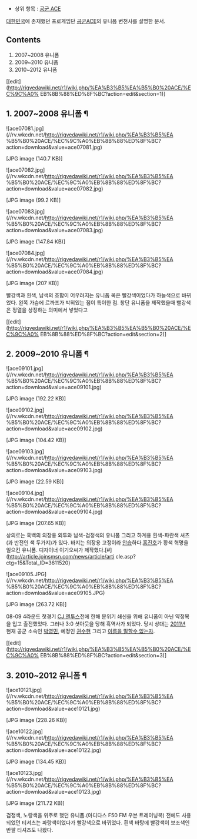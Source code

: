   * 상위 항목 : [공군 ACE](%EA%B3%B5%EA%B5%B0%20ACE.md)  

[대한민국](%EB%8C%80%ED%95%9C%EB%AF%BC%EA%B5%AD.md)에 존재했던 프로게임단 [공군ACE](%EA%B3%B5%EA%B5%B0%20ACE.md)의 유니폼 변천사를 설명한 문서.

## Contents

    

1. 2007~2008 유니폼 
2. 2009~2010 유니폼 
3. 2010~2012 유니폼 

[[edit](http://rigvedawiki.net/r1/wiki.php/%EA%B3%B5%EA%B5%B0%20ACE/%EC%9C%A0%
EB%8B%88%ED%8F%BC?action=edit&section=1)]

## 1. 2007~2008 유니폼 ¶

![ace07081.jpg](//rv.wkcdn.net/http://rigvedawiki.net/r1/wiki.php/%EA%B3%B5%EA
%B5%B0%20ACE/%EC%9C%A0%EB%8B%88%ED%8F%BC?action=download&value=ace07081.jpg)

[JPG image (140.7 KB)]

  

![ace07082.jpg](//rv.wkcdn.net/http://rigvedawiki.net/r1/wiki.php/%EA%B3%B5%EA
%B5%B0%20ACE/%EC%9C%A0%EB%8B%88%ED%8F%BC?action=download&value=ace07082.jpg)

[JPG image (99.2 KB)]

  

![ace07083.jpg](//rv.wkcdn.net/http://rigvedawiki.net/r1/wiki.php/%EA%B3%B5%EA
%B5%B0%20ACE/%EC%9C%A0%EB%8B%88%ED%8F%BC?action=download&value=ace07083.jpg)

[JPG image (147.84 KB)]

  

![ace07084.jpg](//rv.wkcdn.net/http://rigvedawiki.net/r1/wiki.php/%EA%B3%B5%EA
%B5%B0%20ACE/%EC%9C%A0%EB%8B%88%ED%8F%BC?action=download&value=ace07084.jpg)

[JPG image (207 KB)]

  

빨강색과 흰색, 남색의 조합이 어우러지는 유니폼 목은 빨강색이었다가 하늘색으로 바뀌었다. 왼쪽 가슴에 르까프가 박혀있는 점이 특이한 점.
창단 유니폼을 제작했을때 빨강색은 정열을 상징하는 의미에서 넣었다고

  

[[edit](http://rigvedawiki.net/r1/wiki.php/%EA%B3%B5%EA%B5%B0%20ACE/%EC%9C%A0%
EB%8B%88%ED%8F%BC?action=edit&section=2)]

## 2. 2009~2010 유니폼 ¶

![ace09101.jpg](//rv.wkcdn.net/http://rigvedawiki.net/r1/wiki.php/%EA%B3%B5%EA
%B5%B0%20ACE/%EC%9C%A0%EB%8B%88%ED%8F%BC?action=download&value=ace09101.jpg)

[JPG image (192.22 KB)]

  

![ace09102.jpg](//rv.wkcdn.net/http://rigvedawiki.net/r1/wiki.php/%EA%B3%B5%EA
%B5%B0%20ACE/%EC%9C%A0%EB%8B%88%ED%8F%BC?action=download&value=ace09102.jpg)

[JPG image (104.42 KB)]

  

![ace09103.jpg](//rv.wkcdn.net/http://rigvedawiki.net/r1/wiki.php/%EA%B3%B5%EA
%B5%B0%20ACE/%EC%9C%A0%EB%8B%88%ED%8F%BC?action=download&value=ace09103.jpg)

[JPG image (22.59 KB)]

  

![ace09104.jpg](//rv.wkcdn.net/http://rigvedawiki.net/r1/wiki.php/%EA%B3%B5%EA
%B5%B0%20ACE/%EC%9C%A0%EB%8B%88%ED%8F%BC?action=download&value=ace09104.jpg)

[JPG image (207.65 KB)]

  

상의로는 흑백의 의장용 외투와 남색-검정색의 유니폼 그리고 하계용 흰색-파란색 셔츠(과 반전인 색 두가지)가 있다. 바지는 의장용 고정이라
[안습](%EC%95%88%EC%8A%B5.md)하다.[홍진호](%ED%99%8D%EC%A7%84%ED%98%B8.md)가 황색
혁명을 일으킨 유니폼. 디자이너 이기오씨가 제작했다.[#](http://article.joinsmsn.com/news/article/arti
cle.asp?ctg=15&Total_ID=3611520)

  

![ace09105.JPG](//rv.wkcdn.net/http://rigvedawiki.net/r1/wiki.php/%EA%B3%B5%EA
%B5%B0%20ACE/%EC%9C%A0%EB%8B%88%ED%8F%BC?action=download&value=ace09105.JPG)

[JPG image (263.72 KB)]

  

08-09 4라운드 첫경기 [CJ 엔투스](CJ%20%EC%97%94%ED%88%AC%EC%8A%A4.md)전에 한해 분위기 쇄신을
위해 유니폼이 아닌 약정복을 입고 출전했었다. 그러나 3:0 셧아웃을 당해 흑역사가 되었다. 당시 상대는
[2011년](2011%EB%85%84.md) 현재 공군 소속인
[박영민](%EB%B0%95%EC%98%81%EB%AF%BC.md), 예정인
[권수현](%EA%B6%8C%EC%88%98%ED%98%84.md) 그리고 [이름을 말할수 없는자](%EB%A7%88%EC%9E%AC%EC%9C%A4.md).

  

[[edit](http://rigvedawiki.net/r1/wiki.php/%EA%B3%B5%EA%B5%B0%20ACE/%EC%9C%A0%
EB%8B%88%ED%8F%BC?action=edit&section=3)]

## 3. 2010~2012 유니폼 ¶

  

![ace10121.jpg](//rv.wkcdn.net/http://rigvedawiki.net/r1/wiki.php/%EA%B3%B5%EA
%B5%B0%20ACE/%EC%9C%A0%EB%8B%88%ED%8F%BC?action=download&value=ace10121.jpg)

[JPG image (228.26 KB)]

  

![ace10122.jpg](//rv.wkcdn.net/http://rigvedawiki.net/r1/wiki.php/%EA%B3%B5%EA
%B5%B0%20ACE/%EC%9C%A0%EB%8B%88%ED%8F%BC?action=download&value=ace10122.jpg)

[JPG image (134.45 KB)]

  

![ace10123.jpg](//rv.wkcdn.net/http://rigvedawiki.net/r1/wiki.php/%EA%B3%B5%EA
%B5%B0%20ACE/%EC%9C%A0%EB%8B%88%ED%8F%BC?action=download&value=ace10123.jpg)

[JPG image (211.72 KB)]

  

검정색, 노랑색을 위주로 했던 유니폼.(아디다스 F50 FM 우븐 트레이닝복) 전에도 사용되었던 티셔츠는 파랑색이었다가 빨강색으로 바뀌었다.
흰색 바탕에 빨강색이 보조색인 반팔 티셔츠도 나왔다.

